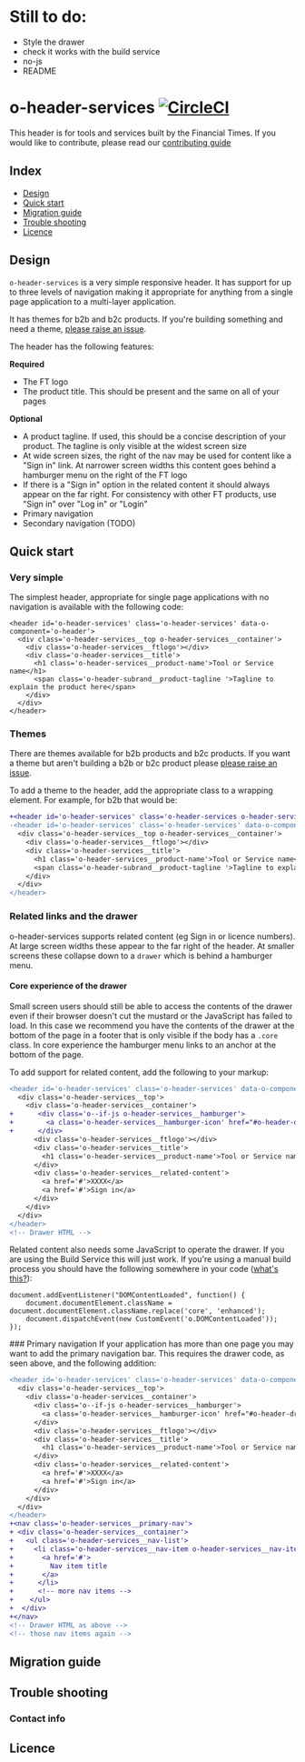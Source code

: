 # Still to do:
- Style the drawer
- check it works with the build service
- no-js
- README



# o-header-services [![CircleCI](https://circleci.com/gh/Financial-Times/o-header.png?style=shield&circle-token=41f2b7b7e669f2d4adb55ad97cf755d3ed4b93c3)](https://circleci.com/gh/Financial-Times/o-header-services)

This header is for tools and services built by the Financial Times. If you would like to contribute, please read our [contributing guide](contributing.md)

## Index
- [Design](#design)
- [Quick start](#quick-start)
- [Migration guide](#migration-guide)
- [Trouble shooting](#trouble-shooting)
- [Licence](#licence)

## Design
`o-header-services` is a very simple responsive header. It has support for up to three levels of navigation making it appropriate for anything from a single page application to a multi-layer application.

It has themes for b2b and b2c products. If you're building something and need a theme, [please raise an issue](../../issues).

The header has the following features:

**Required**
- The FT logo
- The product title. This should be present and the same on all of your pages

**Optional**
- A product tagline. If used, this should be a concise description of your product. The tagline is only visible at the widest screen size
- At wide screen sizes, the right of the nav may be used for content like a "Sign in" link. At narrower screen widths this content goes behind a hamburger menu on the right of the FT logo
- If there is a "Sign in" option in the related content it should always appear on the far right. For consistency with other FT products, use "Sign in" over "Log in" or "Login"
- Primary navigation
- Secondary navigation (TODO)


## Quick start

### Very simple
The simplest header, appropriate for single page applications with no navigation is available with the following code:

```
<header id='o-header-services' class='o-header-services' data-o-component='o-header'>
  <div class='o-header-services__top o-header-services__container'>
    <div class='o-header-services__ftlogo'></div>
    <div class='o-header-services__title'>
      <h1 class='o-header-services__product-name'>Tool or Service name</h1>
      <span class='o-header-subrand__product-tagline '>Tagline to explain the product here</span>
    </div>
  </div>
</header>
```

### Themes
There are themes available for b2b products and b2c products. If you want a theme but aren't building a b2b or b2c product please [please raise an issue](../../issues).

To add a theme to the header, add the appropriate class to a wrapping element. For example, for b2b that would be:

```diff
+<header id='o-header-services' class='o-header-services o-header-services--b2b' data-o-component='o-header'>
-<header id='o-header-services' class='o-header-services' data-o-component='o-header'>
  <div class='o-header-services__top o-header-services__container'>
    <div class='o-header-services__ftlogo'></div>
    <div class='o-header-services__title'>
      <h1 class='o-header-services__product-name'>Tool or Service name</h1>
      <span class='o-header-subrand__product-tagline '>Tagline to explain the product here</span>
    </div>
  </div>
</header>
```

### Related links and the drawer

o-header-services supports related content (eg Sign in or licence numbers). At large screen widths these appear to the far right of the header. At smaller screens these collapse down to a `drawer` which is behind a hamburger menu.

#### Core experience of the drawer
Small screen users should still be able to access the contents of the drawer even if their browser doesn't cut the mustard or the JavaScript has failed to load. In this case we recommend you have the contents of the drawer at the bottom of the page in a footer that is only visible if the body has a `.core` class. In core experience the hamburger menu links to an anchor at the bottom of the page.

To add support for related content, add the following to your markup:

```diff
<header id='o-header-services' class='o-header-services' data-o-component='o-header'>
  <div class='o-header-services__top'>
    <div class='o-header-services__container'>
+      <div class='o--if-js o-header-services__hamburger'>
+        <a class='o-header-services__hamburger-icon' href="#o-header-drawer"  aria-controls="o-header-drawer"></a>
+      </div>
      <div class='o-header-services__ftlogo'></div>
      <div class='o-header-services__title'>
        <h1 class='o-header-services__product-name'>Tool or Service name</h1><span class='o-header-subrand__product-tagline '>Tagline to explain the product here</span>
      </div>
      <div class='o-header-services__related-content'>
        <a href='#'>XXXX</a>
        <a href='#'>Sign in</a>
      </div>
    </div>
  </div>
</header>
<!-- Drawer HTML -->
```

Related content also needs some JavaScript to operate the drawer. If you are using the Build Service this will just work. If you're using a manual build process you should have the following somewhere in your code ([what's this?](http://origami.ft.com/docs/developer-guide/modules/initialising-modules/)):

```
document.addEventListener("DOMContentLoaded", function() {
	document.documentElement.className = document.documentElement.className.replace('core', 'enhanced');
	document.dispatchEvent(new CustomEvent('o.DOMContentLoaded'));
});
```

### Primary navigation
If your application has more than one page you may want to add the primary navigation bar.
This requires the drawer code, as seen above, and the following addition:

```diff
<header id='o-header-services' class='o-header-services' data-o-component='o-header'>
  <div class='o-header-services__top'>
    <div class='o-header-services__container'>
      <div class='o--if-js o-header-services__hamburger'>
        <a class='o-header-services__hamburger-icon' href="#o-header-drawer"  aria-controls="o-header-drawer"></a>
      </div>
      <div class='o-header-services__ftlogo'></div>
      <div class='o-header-services__title'>
        <h1 class='o-header-services__product-name'>Tool or Service name</h1><span class='o-header-subrand__product-tagline '>Tagline to explain the product here</span>
      </div>
      <div class='o-header-services__related-content'>
        <a href='#'>XXXX</a>
        <a href='#'>Sign in</a>
      </div>
    </div>
  </div>
</header>
+<nav class='o-header-services__primary-nav'>
+ <div class='o-header-services__container'>
+   <ul class='o-header-services__nav-list'>
+     <li class='o-header-services__nav-item o-header-services__nav-item--selected'>
+       <a href='#'>
+         Nav item title
+       </a>
+      </li>
+      <!-- more nav items -->
+    </ul>
+  </div>
+</nav>
<!-- Drawer HTML as above -->
<!-- those nav items again -->
```

## Migration guide
## Trouble shooting
### Contact info
## Licence
